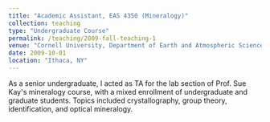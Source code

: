 ```yaml
---
title: "Academic Assistant, EAS 4350 (Mineralogy)"
collection: teaching
type: "Undergraduate Course"
permalink: /teaching/2009-fall-teaching-1
venue: "Cornell University, Department of Earth and Atmospheric Sciences"
date: 2009-10-01
location: "Ithaca, NY"
---
```


As a senior undergraduate, I acted as TA for the lab section of Prof. Sue Kay's mineralogy course, with a mixed enrollment of undergraduate and graduate students. Topics included crystallography, group theory, identification, and optical mineralogy.